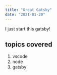 ```yaml
---
title: "Great Gatsby"
date: "2021-01-20"
---
```


I just start this gatsby!

## topics covered

1. vscode
2. node
3. gatsby